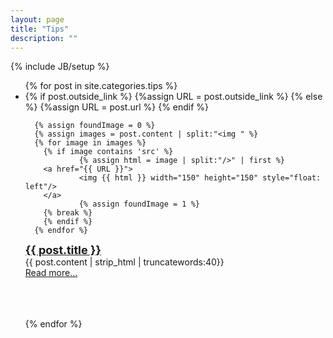 ```yaml
---
layout: page
title: "Tips"
description: ""
---
```

{% include JB/setup %}

<ul>
  {% for post in site.categories.tips %}
    <li>
      {% if post.outside_link %}
        {%assign URL = post.outside_link %}
      {% else %}
        {%assign URL = post.url %}
      {% endif %}

      {% assign foundImage = 0 %}
      {% assign images = post.content | split:"<img " %}
      {% for image in images %}
        {% if image contains 'src' %}
                {% assign html = image | split:"/>" | first %}
		<a href="{{ URL }}">
                <img {{ html }} width="150" height="150" style="float: left"/>
		</a>
                {% assign foundImage = 1 %}
		{% break %}
        {% endif %}
      {% endfor %}
 <b><font size="4"><a href="{{ URL }}">{{ post.title }}</a></font></b><br>
        {{ post.content | strip_html | truncatewords:40}}<br>
            <a href="{{ URL }}">Read more...</a><br><br><br><br>
    </li>
  {% endfor %}
</ul>
